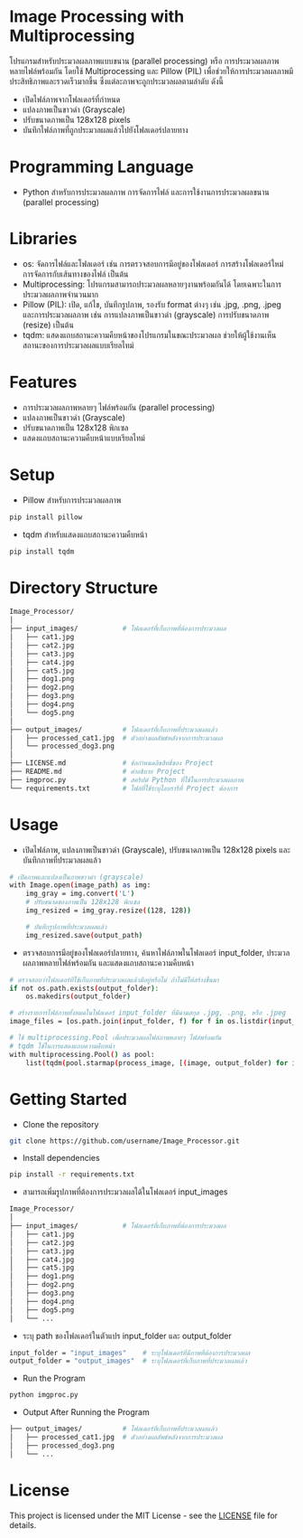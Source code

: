# Image Processing with Multiprocessing
โปรแกรมสำหรับประมวลผลภาพแบบขนาน (parallel processing) หรือ การประมวลผลภาพหลายไฟล์พร้อมกัน โดยใช้ Multiprocessing และ Pillow (PIL) เพื่อช่วยให้การประมวลผลภาพมีประสิทธิภาพและรวดเร็วมากขึ้น ซึ่งแต่ละภาพจะถูกประมวลผลตามลำดับ ดังนี้

- เปิดไฟล์ภาพจากโฟลเดอร์ที่กำหนด
- แปลงภาพเป็นขาวดำ (Grayscale)
- ปรับขนาดภาพเป็น 128x128 pixels
- บันทึกไฟล์ภาพที่ถูกประมวลผลแล้วไปยังโฟลเดอร์ปลายทาง
  
# Programming Language
- Python สำหรับการประมวลผลภาพ การจัดการไฟล์ และการใช้งานการประมวลผลขนาน (parallel processing)
  

# Libraries
- os: จัดการไฟล์และโฟลเดอร์  เช่น การตรวจสอบการมีอยู่ของโฟลเดอร์ การสร้างโฟลเดอร์ใหม่ การจัดการกับเส้นทางของไฟล์ เป็นต้น
- Multiprocessing: โปรแกรมสามารถประมวลผลหลายๆงานพร้อมกันได้ โดยเฉพาะในการประมวลผลภาพจำนวนมาก
- Pillow (PIL): เปิด, แก้ไข, บันทึกรูปภาพ, รองรับ format ต่างๆ เช่น .jpg, .png, .jpeg และการประมวลผลภาพ เช่น การแปลงภาพเป็นขาวดำ (grayscale) การปรับขนาดภาพ (resize) เป็นต้น
- tqdm: แสดงแถบสถานะความคืบหน้าของโปรแกรมในขณะประมวลผล ช่วยให้ผู้ใช้งานเห็นสถานะของการประมวลผลแบบเรียลไทม์

# Features
- การประมวลผลภาพหลายๆ ไฟล์พร้อมกัน (parallel processing)
- แปลงภาพเป็นขาวดำ (Grayscale)
- ปรับขนาดภาพเป็น 128x128 พิกเซล
- แสดงแถบสถานะความคืบหน้าแบบเรียลไทม์
  
# Setup
- Pillow สำหรับการประมวลผลภาพ
  
```sh
pip install pillow
```

- tqdm สำหรับแสดงแถบสถานะความคืบหน้า

```sh
pip install tqdm
```

# Directory Structure

```sh
Image_Processor/
│
├── input_images/           # โฟลเดอร์ที่เก็บภาพที่ต้องการประมวลผล
│   ├── cat1.jpg
│   ├── cat2.jpg
│   ├── cat3.jpg
│   ├── cat4.jpg
│   ├── cat5.jpg
│   ├── dog1.png
│   ├── dog2.png
│   ├── dog3.png
│   ├── dog4.png
│   └── dog5.png
│
├── output_images/          # โฟลเดอร์ที่เก็บภาพที่ประมวลผลแล้ว
│   ├── processed_cat1.jpg  # ตัวอย่างผลลัพธ์หลังจากการประมวลผล
│   └── processed_dog3.png  
│
├── LICENSE.md              # ข้อกำหนดลิขสิทธิ์ของ Project
├── README.md               # คำอธิบาย Project
├── imgproc.py              # สคริปต์ Python ที่ใช้ในการประมวลผลภาพ                    
└── requirements.txt        # ไฟล์ที่ใช้ระบุไลบรารีที่ Project ต้องการ

```
# Usage
- เปิดไฟล์ภาพ, แปลงภาพเป็นขาวดำ (Grayscale), ปรับขนาดภาพเป็น 128x128 pixels และบันทึกภาพที่ประมวลผลแล้ว

```sh
# เปิดภาพและแปลงเป็นภาพขาวดำ (grayscale)
with Image.open(image_path) as img:
    img_gray = img.convert('L')
    # ปรับขนาดของภาพเป็น 128x128 พิกเซล            
    img_resized = img_gray.resize((128, 128))
```

```sh
    # บันทึกรูปภาพที่ประมวลผลแล้ว 
    img_resized.save(output_path)         
```

- ตรวจสอบการมีอยู่ของโฟลเดอร์ปลายทาง, ค้นหาไฟล์ภาพในโฟลเดอร์ input_folder, ประมวลผลภาพหลายไฟล์พร้อมกัน และแสดงแถบสถานะความคืบหน้า

```sh
# ตรวจสอบว่าโฟลเดอร์ที่ใช้เก็บภาพที่ประมวลผลแล้วมีอยู่หรือไม่ ถ้าไม่มีให้สร้างขึ้นมา
if not os.path.exists(output_folder):
    os.makedirs(output_folder)

# สร้างรายการไฟล์ภาพทั้งหมดในโฟลเดอร์ input_folder ที่มีนามสกุล .jpg, .png, หรือ .jpeg
image_files = [os.path.join(input_folder, f) for f in os.listdir(input_folder) if f.endswith(('jpg', 'png', 'jpeg'))]
```

```sh
# ใช้ multiprocessing.Pool เพื่อประมวลผลไฟล์ภาพหลายๆ ไฟล์พร้อมกัน
# tqdm ใช้ในการแสดงแถบความคืบหน้า
with multiprocessing.Pool() as pool:
    list(tqdm(pool.starmap(process_image, [(image, output_folder) for image in image_files]), total=len(image_files)))
```

# Getting Started
- Clone the repository
  
```sh
git clone https://github.com/username/Image_Processor.git
```
- Install dependencies

```sh
pip install -r requirements.txt
```

- สามารถเพิ่มรูปภาพที่ต้องการประมวลผลได้ในโฟลเดอร์ input_images
  
```sh
Image_Processor/
│
├── input_images/           # โฟลเดอร์ที่เก็บภาพที่ต้องการประมวลผล
│   ├── cat1.jpg
│   ├── cat2.jpg
│   ├── cat3.jpg
│   ├── cat4.jpg
│   ├── cat5.jpg
│   ├── dog1.png
│   ├── dog2.png
│   ├── dog3.png
│   ├── dog4.png
│   ├── dog5.png
│   └── ...
```

- ระบุ path ของโฟลเดอร์ในตัวแปร input_folder และ output_folder
  
```sh
input_folder = "input_images"    # ระบุโฟลเดอร์ที่มีภาพที่ต้องการประมวลผล
output_folder = "output_images"  # ระบุโฟลเดอร์ที่เก็บภาพที่ประมวลผลแล้ว
```

- Run the Program
```sh
python imgproc.py
```

- Output After Running the Program
```sh
├── output_images/          # โฟลเดอร์ที่เก็บภาพที่ประมวลผลแล้ว
│   ├── processed_cat1.jpg  # ตัวอย่างผลลัพธ์หลังจากการประมวลผล
│   ├── processed_dog3.png
│   └── ...
```
# License
This project is licensed under the MIT License - see the [LICENSE](LICENSE.md) file for details.
